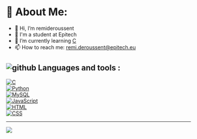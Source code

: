 # 💫 About Me:
- 👋 Hi, I’m remideroussent  
- 💞️ I'm a student at Epitech  
- 🌱 I’m currently learning [C](https://devdocs.io/c/)  
- 📫 How to reach me: remi.deroussent@epitech.eu  

## ![github](https://img.icons8.com/?size=30&id=106562&format=png&color=000000) **Languages and tools :**
[![C](https://img.shields.io/badge/c-%2300599C.svg?style=for-the-badge&logo=c&logoColor=white)](https://devdocs.io/c/)  
[![Python](https://img.shields.io/badge/python-3670A0?style=for-the-badge&logo=python&logoColor=ffdd54)](https://docs.python.org/3/)  
[![MySQL](https://img.shields.io/badge/mysql-4479A1.svg?style=for-the-badge&logo=mysql&logoColor=white)](https://dev.mysql.com/doc/)  
[![JavaScript](https://img.shields.io/badge/javascript-F7DF1E.svg?style=for-the-badge&logo=javascript&logoColor=black)](https://developer.mozilla.org/en-US/docs/Web/JavaScript)  
[![HTML](https://img.shields.io/badge/html-E34F26.svg?style=for-the-badge&logo=html5&logoColor=white)](https://developer.mozilla.org/en-US/docs/Web/HTML)  
[![CSS](https://img.shields.io/badge/css-1572B6.svg?style=for-the-badge&logo=css3&logoColor=white)](https://developer.mozilla.org/en-US/docs/Web/CSS)  

---
[![](https://visitcount.itsvg.in/api?id=remideroussent&label=Profile%20Views&pretty=false)](https://visitcount.itsvg.in)

<!-- Proudly created with GPRM ( https://gprm.itsvg.in ) -->
